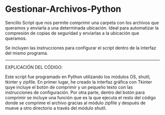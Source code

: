 # Gestionar-Archivos-Python
Sencillo Script que nos permite comprimir una carpeta con los archivos que queramos y enviarla a una determinada ubicación. Ideal para automatizar la compresión de copias de seguridad y enviarlas a la ubicación que queramos.

Se incluyen las instrucciones para configurar el script dentro de la interfaz del mismo programa.

--------------------------------------------------------------------------------------------------------------

EXPLICACIÓN DEL CÓDIGO:

Este script fue programado en Python utilizando los módulos OS, shutil, tkinter y zipfile. En primer lugar, he creado la interfaz gráfica con Tkinter quye incluye el botón de comprimir y un pequeño texto con las instrucciones de configuración. Por otra parte, dentro del botón para comprimir se incluye una función que es la que ejecuta el resto del código donde se comprime el archivo gracias al módulo zipfile y después de mueve a otro directorio a través del módulo shutil. 

